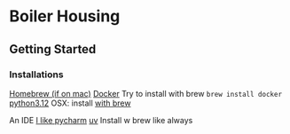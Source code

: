 # Boiler Housing


## Getting Started

### Installations
[Homebrew (if on mac)](https://brew.sh/)
[Docker](https://www.docker.com/) Try to install with brew `brew install docker`
[python3.12](https://www.python.org/) OSX: install [with brew](https://docs.python-guide.org/starting/install3/osx/)

An IDE [I like pycharm](https://www.jetbrains.com/pycharm/)
[uv](https://docs.astral.sh/uv/getting-started/installation/) Install w brew like always

